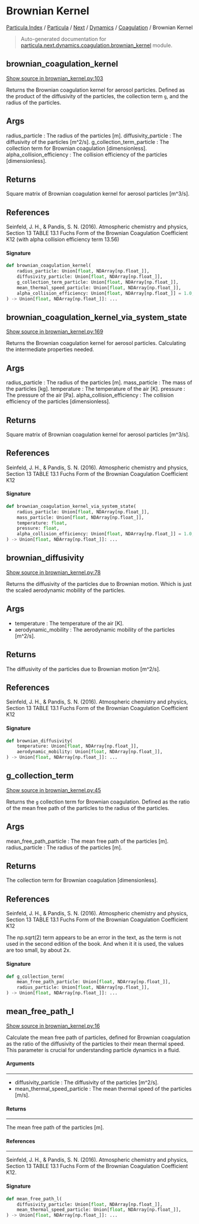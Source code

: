 # Brownian Kernel

[Particula Index](../../../../README.md#particula-index) / [Particula](../../../index.md#particula) / [Next](../../index.md#next) / [Dynamics](../index.md#dynamics) / [Coagulation](./index.md#coagulation) / Brownian Kernel

> Auto-generated documentation for [particula.next.dynamics.coagulation.brownian_kernel](https://github.com/Gorkowski/particula/blob/main/particula/next/dynamics/coagulation/brownian_kernel.py) module.

## brownian_coagulation_kernel

[Show source in brownian_kernel.py:103](https://github.com/Gorkowski/particula/blob/main/particula/next/dynamics/coagulation/brownian_kernel.py#L103)

 Returns the Brownian coagulation kernel for aerosol particles. Defined
as the product of the diffusivity of the particles, the collection term
`g`, and the radius of the particles.

Args
----
radius_particle : The radius of the particles [m].
diffusivity_particle : The diffusivity of the particles [m^2/s].
g_collection_term_particle : The collection term for Brownian coagulation
[dimensionless].
alpha_collision_efficiency : The collision efficiency of the particles
[dimensionless].

Returns
-------
Square matrix of Brownian coagulation kernel for aerosol particles [m^3/s].

References
----------
Seinfeld, J. H., & Pandis, S. N. (2016). Atmospheric chemistry and
physics, Section 13 TABLE 13.1 Fuchs Form of the Brownian Coagulation
Coefficient K12 (with alpha collision efficiency term 13.56)

#### Signature

```python
def brownian_coagulation_kernel(
    radius_particle: Union[float, NDArray[np.float_]],
    diffusivity_particle: Union[float, NDArray[np.float_]],
    g_collection_term_particle: Union[float, NDArray[np.float_]],
    mean_thermal_speed_particle: Union[float, NDArray[np.float_]],
    alpha_collision_efficiency: Union[float, NDArray[np.float_]] = 1.0,
) -> Union[float, NDArray[np.float_]]: ...
```



## brownian_coagulation_kernel_via_system_state

[Show source in brownian_kernel.py:169](https://github.com/Gorkowski/particula/blob/main/particula/next/dynamics/coagulation/brownian_kernel.py#L169)

 Returns the Brownian coagulation kernel for aerosol particles.
Calculating the intermediate properties needed.

Args
----
radius_particle : The radius of the particles [m].
mass_particle : The mass of the particles [kg].
temperature : The temperature of the air [K].
pressure : The pressure of the air [Pa].
alpha_collision_efficiency : The collision efficiency of the particles
[dimensionless].

Returns
-------
Square matrix of Brownian coagulation kernel for aerosol particles [m^3/s].

References
----------
Seinfeld, J. H., & Pandis, S. N. (2016). Atmospheric chemistry and
physics, Section 13 TABLE 13.1 Fuchs Form of the Brownian Coagulation
Coefficient K12

#### Signature

```python
def brownian_coagulation_kernel_via_system_state(
    radius_particle: Union[float, NDArray[np.float_]],
    mass_particle: Union[float, NDArray[np.float_]],
    temperature: float,
    pressure: float,
    alpha_collision_efficiency: Union[float, NDArray[np.float_]] = 1.0,
) -> Union[float, NDArray[np.float_]]: ...
```



## brownian_diffusivity

[Show source in brownian_kernel.py:78](https://github.com/Gorkowski/particula/blob/main/particula/next/dynamics/coagulation/brownian_kernel.py#L78)

 Returns the diffusivity of the particles due to Brownian motion. Which
is just the scaled aerodynamic mobility of the particles.

Args
----
- temperature : The temperature of the air [K].
- aerodynamic_mobility : The aerodynamic mobility of the particles [m^2/s].

Returns
-------
The diffusivity of the particles due to Brownian motion [m^2/s].

References
----------
Seinfeld, J. H., & Pandis, S. N. (2016). Atmospheric chemistry and
physics, Section 13 TABLE 13.1 Fuchs Form of the Brownian Coagulation
Coefficient K12

#### Signature

```python
def brownian_diffusivity(
    temperature: Union[float, NDArray[np.float_]],
    aerodynamic_mobility: Union[float, NDArray[np.float_]],
) -> Union[float, NDArray[np.float_]]: ...
```



## g_collection_term

[Show source in brownian_kernel.py:45](https://github.com/Gorkowski/particula/blob/main/particula/next/dynamics/coagulation/brownian_kernel.py#L45)

 Returns the `g` collection term for Brownian coagulation. Defined as
the ratio of the mean free path of the particles to the radius of the
particles.

Args
----
mean_free_path_particle : The mean free path of the particles [m].
radius_particle : The radius of the particles [m].

Returns
-------
The collection term for Brownian coagulation [dimensionless].

References
----------
Seinfeld, J. H., & Pandis, S. N. (2016). Atmospheric chemistry and
physics, Section 13 TABLE 13.1 Fuchs Form of the Brownian Coagulation
Coefficient K12

The np.sqrt(2) term appears to be an error in the text, as the term is
not used in the second edition of the book. And when it it is used, the
values are too small, by about 2x.

#### Signature

```python
def g_collection_term(
    mean_free_path_particle: Union[float, NDArray[np.float_]],
    radius_particle: Union[float, NDArray[np.float_]],
) -> Union[float, NDArray[np.float_]]: ...
```



## mean_free_path_l

[Show source in brownian_kernel.py:16](https://github.com/Gorkowski/particula/blob/main/particula/next/dynamics/coagulation/brownian_kernel.py#L16)

Calculate the mean free path of particles, defined for Brownian
coagulation as the ratio of the diffusivity of the particles to their mean
thermal speed. This parameter is crucial for understanding particle
dynamics in a fluid.

#### Arguments

----
- diffusivity_particle : The diffusivity of the particles [m^2/s].
- mean_thermal_speed_particle : The mean thermal speed of the particles
[m/s].

#### Returns

-------
The mean free path of the particles [m].

#### References

----------
Seinfeld, J. H., & Pandis, S. N. (2016). Atmospheric chemistry and
physics, Section 13 TABLE 13.1 Fuchs Form of the Brownian Coagulation
Coefficient K12.

#### Signature

```python
def mean_free_path_l(
    diffusivity_particle: Union[float, NDArray[np.float_]],
    mean_thermal_speed_particle: Union[float, NDArray[np.float_]],
) -> Union[float, NDArray[np.float_]]: ...
```
